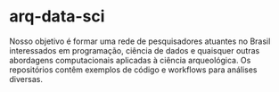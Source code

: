 # arq-data-sci
Nosso objetivo é formar uma rede de pesquisadores atuantes no Brasil interessados em programação, ciência de dados e quaisquer outras abordagens computacionais aplicadas à ciência arqueológica. Os repositórios contêm exemplos de código e workflows para análises diversas.
